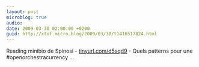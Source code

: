 ```yaml
---
layout: post
microblog: true
audio: 
date: 2009-03-30 02:00:00 +0200
guid: http://xtof.micro.blog/2009/03/30/t1416517824.html
---
```

Reading minibio de Spinosi - [tinyurl.com/d5sqd9](http://tinyurl.com/d5sqd9) - Quels patterns pour une #openorchestracurrency ...
